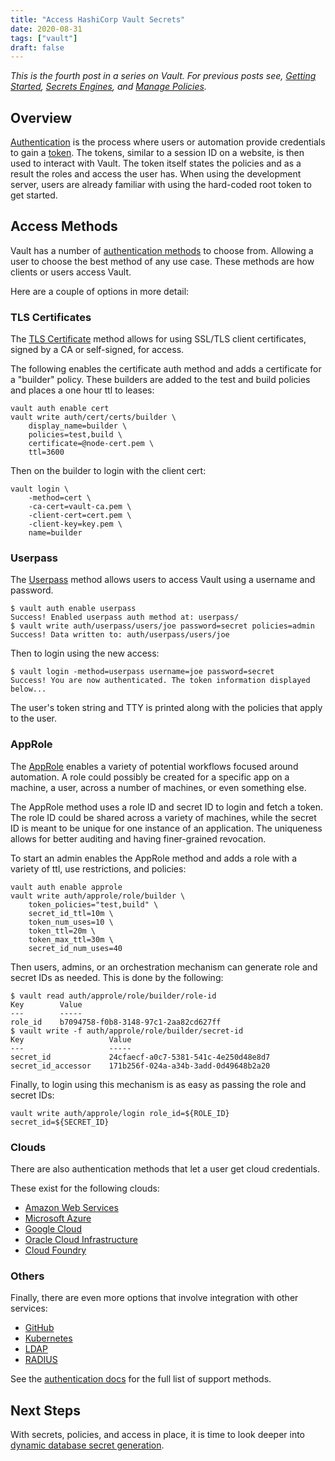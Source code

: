```yaml
---
title: "Access HashiCorp Vault Secrets"
date: 2020-08-31
tags: ["vault"]
draft: false
---
```


*This is the fourth post in a series on Vault. For previous posts see,
[Getting Started](/post/vault-getting-started),
[Secrets Engines](/post/vault-secrets-engine), and
[Manage Policies](/post/vault-manage-policies).*

## Overview

[Authentication](https://www.vaultproject.io/docs/concepts/auth) is the process
where users or automation provide credentials to gain a
[token](https://www.vaultproject.io/docs/concepts/tokens). The tokens,
similar to a session ID on a website, is then used to interact with Vault. The
token itself states the policies and as a result the roles and access the user
has. When using the development server, users are already familiar with using
the hard-coded root token to get started.

## Access Methods

Vault has a number of
[authentication methods](https://www.vaultproject.io/docs/auth) to choose from.
Allowing a user to choose the best method of any use case. These methods are how
clients or users access Vault.

Here are a couple of options in more detail:

### TLS Certificates

The [TLS Certificate](https://www.vaultproject.io/docs/auth/cert) method allows
for using SSL/TLS client certificates, signed by a CA or self-signed, for
access.

The following enables the certificate auth method and adds a certificate for
a "builder" policy. These builders are added to the test and build policies and
places a one hour ttl to leases:

```shell
vault auth enable cert
vault write auth/cert/certs/builder \
    display_name=builder \
    policies=test,build \
    certificate=@node-cert.pem \
    ttl=3600
```

Then on the builder to login with the client cert:

```shell
vault login \
    -method=cert \
    -ca-cert=vault-ca.pem \
    -client-cert=cert.pem \
    -client-key=key.pem \
    name=builder
```

### Userpass

The [Userpass](https://www.vaultproject.io/docs/auth/userpass) method allows
users to access Vault using a username and password.

```shell
$ vault auth enable userpass
Success! Enabled userpass auth method at: userpass/
$ vault write auth/userpass/users/joe password=secret policies=admin
Success! Data written to: auth/userpass/users/joe
```

Then to login using the new access:

```shell
$ vault login -method=userpass username=joe password=secret
Success! You are now authenticated. The token information displayed below...
```

The user's token string and TTY is printed along with the policies that apply
to the user.

### AppRole

The [AppRole](https://www.vaultproject.io/docs/auth/approle) enables a variety
of potential workflows focused around automation. A role could possibly be
created for a specific app on a machine, a user, across a number of machines,
or even something else.

The AppRole method uses a role ID and secret ID to login and fetch a token. The
role ID could be shared across a variety of machines, while the secret ID is
meant to be unique for one instance of an application. The uniqueness allows for
better auditing and having finer-grained revocation.

To start an admin enables the AppRole method and adds a role with a variety of
ttl, use restrictions, and policies:

```shell
vault auth enable approle
vault write auth/approle/role/builder \
    token_policies="test,build" \
    secret_id_ttl=10m \
    token_num_uses=10 \
    token_ttl=20m \
    token_max_ttl=30m \
    secret_id_num_uses=40
```

Then users, admins, or an orchestration mechanism can generate role and secret
IDs as needed. This is done by the following:

```shell
$ vault read auth/approle/role/builder/role-id
Key        Value
---        -----
role_id    b7094758-f0b8-3148-97c1-2aa82cd627ff
$ vault write -f auth/approle/role/builder/secret-id
Key                   Value
---                   -----
secret_id             24cfaecf-a0c7-5381-541c-4e250d48e8d7
secret_id_accessor    171b256f-024a-a34b-3add-0d49648b2a20
```

Finally, to login using this mechanism is as easy as passing the role and
secret IDs:

```shell
vault write auth/approle/login role_id=${ROLE_ID} secret_id=${SECRET_ID}
```

### Clouds

There are also authentication methods that let a user get cloud credentials.

These exist for the following clouds:

* [Amazon Web Services](https://www.vaultproject.io/docs/auth/aws)
* [Microsoft Azure](https://www.vaultproject.io/docs/auth/azure)
* [Google Cloud](https://www.vaultproject.io/docs/auth/gcp)
* [Oracle Cloud Infrastructure](https://www.vaultproject.io/docs/auth/oci)
* [Cloud Foundry](https://www.vaultproject.io/docs/auth/cf)

### Others

Finally, there are even more options that involve integration with other
services:

* [GitHub](https://www.vaultproject.io/docs/auth/github)
* [Kubernetes](https://www.vaultproject.io/docs/auth/kubernetes)
* [LDAP](https://www.vaultproject.io/docs/auth/ldap)
* [RADIUS](https://www.vaultproject.io/docs/auth/radius)

See the [authentication docs](https://www.vaultproject.io/docs/concepts/auth)
for the full list of support methods.

## Next Steps

With secrets, policies, and access in place, it is time to look deeper into
[dynamic database secret generation](/post/vault-database-dynamic-secrets).
